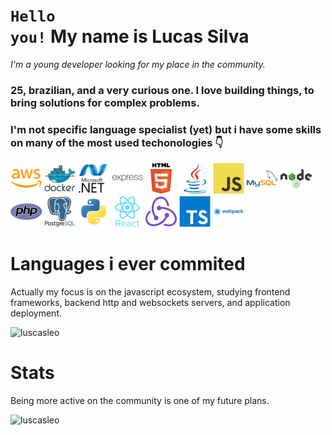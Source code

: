 # <code>**Hello you!**</code> My name is **Lucas Silva**

_I'm a young developer looking for my place in the community._

### 25, brazilian, and a very curious one. I love building things, to bring solutions for complex problems.

### I'm not specific language specialist (yet) but i have some skills on many of the most used techonologies 👇

<p>
    <img width="50" src="https://raw.githubusercontent.com/devicons/devicon/master/icons/amazonwebservices/amazonwebservices-plain-wordmark.svg" />
    <img width="50" src="https://raw.githubusercontent.com/devicons/devicon/master/icons/docker/docker-original-wordmark.svg" />
    <img width="50" src="https://raw.githubusercontent.com/devicons/devicon/master/icons/dot-net/dot-net-original-wordmark.svg" />
    <img width="50" src="https://raw.githubusercontent.com/devicons/devicon/master/icons/express/express-original-wordmark.svg" />
    <img width="50" src="https://raw.githubusercontent.com/devicons/devicon/master/icons/html5/html5-original-wordmark.svg" />
    <img width="50" src="https://raw.githubusercontent.com/devicons/devicon/master/icons/java/java-original.svg" />
    <img width="50" src="https://raw.githubusercontent.com/devicons/devicon/master/icons/javascript/javascript-original.svg" />
    <img width="50" src="https://raw.githubusercontent.com/devicons/devicon/master/icons/mysql/mysql-original-wordmark.svg" />
    <img width="50" src="https://raw.githubusercontent.com/devicons/devicon/master/icons/nodejs/nodejs-original-wordmark.svg" />
    <img width="50" src="https://raw.githubusercontent.com/devicons/devicon/master/icons/php/php-original.svg" />
    <img width="50" src="https://raw.githubusercontent.com/devicons/devicon/master/icons/postgresql/postgresql-original-wordmark.svg" />
    <img width="50" src="https://raw.githubusercontent.com/devicons/devicon/master/icons/python/python-original.svg" />
    <img width="50" src="https://raw.githubusercontent.com/devicons/devicon/master/icons/react/react-original-wordmark.svg" />
    <img width="50" src="https://raw.githubusercontent.com/devicons/devicon/master/icons/redux/redux-original.svg" />
    <img width="50" src="https://raw.githubusercontent.com/devicons/devicon/master/icons/typescript/typescript-original.svg" />
    <img width="50" src="https://raw.githubusercontent.com/devicons/devicon/master/icons/webpack/webpack-original-wordmark.svg" />
</p>

# Languages i ever commited

Actually my focus is on the javascript ecosystem, studying frontend frameworks, backend http and websockets servers, and application deployment.

<div>
    <p> 
        <img  src="https://github-readme-stats.vercel.app/api/top-langs?username=luscasleo&show_icons=true&locale=en&layout=compact" alt="luscasleo" />
    </p>
<div/>

# Stats

Being more active on the community is one of my future plans.

<p>
    <img src="https://github-readme-stats.vercel.app/api?username=luscasleo&show_icons=true&locale=en" alt="luscasleo" />
</p>
